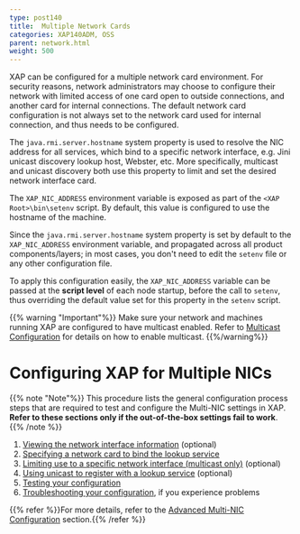 ```yaml
---
type: post140
title:  Multiple Network Cards
categories: XAP140ADM, OSS
parent: network.html
weight: 500
---
```





XAP can be configured for a multiple network card environment. For security reasons, network administrators may choose to configure their network with limited access of one card open to outside connections, and another card for internal connections. The default network card configuration is not always set to the network card used for internal connection, and thus needs to be configured.

The `java.rmi.server.hostname` system property is used to resolve the NIC address for all services, which bind to a specific network interface, e.g. Jini unicast discovery lookup host, Webster, etc. More specifically, multicast and unicast discovery both use this property to limit and set the desired network interface card.

The `XAP_NIC_ADDRESS` environment variable is exposed as part of the `<XAP Root>\bin\setenv` script. By default, this value is configured to use the hostname of the machine.

Since the `java.rmi.server.hostname` system property is set by default to the `XAP_NIC_ADDRESS` environment variable, and propagated across all product components/layers; in most cases, you don't need to edit the `setenv` file or any other configuration file.

To apply this configuration easily, the `XAP_NIC_ADDRESS` variable can be passed at the **script level** of each node startup, before the call to `setenv`, thus overriding the default value set for this property in the `setenv` script.

{{% warning "Important"%}}
Make sure your network and machines running XAP are configured to have multicast enabled. Refer to [Multicast Configuration](./network-multicast.html) for details on how to enable multicast.
{{%/warning%}}

# Configuring XAP for Multiple NICs

{{% note "Note"%}}
This procedure lists the general configuration process steps that are required to test and configure the Multi-NIC settings in XAP. **Refer to these sections only if the out-of-the-box settings fail to work**.
{{% /note %}}

1. [Viewing the network interface information](./network-multi-nic-advanced.html#1) (optional)
1. [Specifying a network card to bind the lookup service](./network-multi-nic-advanced.html#2)
1. [Limiting use to a specific network interface (multicast only)](./network-multi-nic-advanced.html#3) (optional)
1. [Using unicast to register with a lookup service](./network-multi-nic-advanced.html#4) (optional)
1. [Testing your configuration](./network-multi-nic-advanced.html#5)
1. [Troubleshooting your configuration](./network-multi-nic-advanced.html#6), if you experience problems

{{% refer %}}For more details, refer to the [Advanced Multi-NIC Configuration](./network-multi-nic-advanced.html) section.{{% /refer %}}
